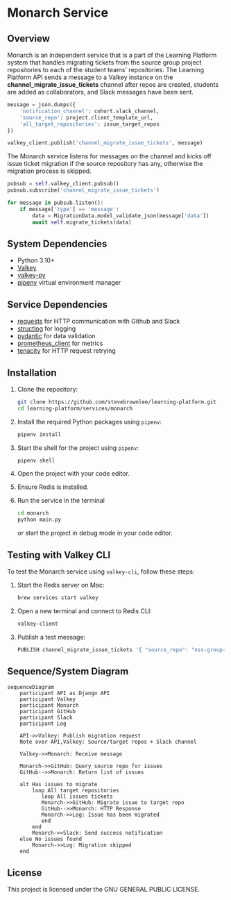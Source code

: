 # Monarch Service

## Overview

Monarch is an independent service that is a part of the Learning Platform system that handles migrating tickets from the source group project repositories to each of the student teams' repositories. The Learning Platform API sends a message to a Valkey instance on the **channel_migrate_issue_tickets** channel after repos are created, students are added as collaborators, and Slack messages have been sent.

```py
message = json.dumps({
    'notification_channel': cohort.slack_channel,
    'source_repo': project.client_template_url,
    'all_target_repositories': issue_target_repos
})

valkey_client.publish('channel_migrate_issue_tickets', message)
```

The Monarch service listens for messages on the channel and kicks off issue ticket migration if the source repository has any, otherwise the migration process is skipped.

```py
pubsub = self.valkey_client.pubsub()
pubsub.subscribe('channel_migrate_issue_tickets')

for message in pubsub.listen():
    if message['type'] == 'message':
        data = MigrationData.model_validate_json(message['data'])
        await self.migrate_tickets(data)
```

## System Dependencies

- Python 3.10+
- [Valkey](https://valkey.io/topics/installation/)
- [valkey-py](https://github.com/valkey-io/valkey-py)
- [pipenv](https://pipenv.pypa.io/en/latest/) virtual environment manager

## Service Dependencies

- [requests](https://docs.python-requests.org/en/latest/index.html) for HTTP communication with Github and Slack
- [structlog](https://www.structlog.org/en/stable/index.html) for logging
- [pydantic](https://docs.pydantic.dev/latest/) for data validation
- [prometheus_client](https://prometheus.github.io/client_python/getting-started/three-step-demo/) for metrics
- [tenacity](https://tenacity.readthedocs.io/en/latest/) for HTTP request retrying

## Installation
1. Clone the repository:
    ```sh
    git clone https://github.com/stevebrownlee/learning-platform.git
    cd learning-platform/services/monarch
    ```

2. Install the required Python packages using `pipenv`:
    ```sh
    pipenv install
    ```

3. Start the shell for the project using `pipenv`:
    ```sh
    pipenv shell
    ```
4. Open the project with your code editor.
5. Ensure Redis is installed.
6. Run the service in the terminal
    ```sh
    cd monarch
    python main.py
    ```
    or start the project in debug mode in your code editor.

## Testing with Valkey CLI

To test the Monarch service using `valkey-cli`, follow these steps:

1. Start the Redis server on Mac:
    ```sh
    brew services start valkey
    ```

2. Open a new terminal and connect to Redis CLI:
    ```sh
    valkey-client
    ```

3. Publish a test message:
    ```sh
    PUBLISH channel_migrate_issue_tickets '{ "source_repo": "nss-group-projects/cider-falls", "all_target_repositories": ["stevebrownlee/rare-test"], "notification_channel": "C06GHMZB3M3"}'
    ```

## Sequence/System Diagram

```mermaid
sequenceDiagram
    participant API as Django API
    participant Valkey
    participant Monarch
    participant GitHub
    participant Slack
    participant Log

    API->>Valkey: Publish migration request
    Note over API,Valkey: Source/target repos + Slack channel

    Valkey->>Monarch: Receive message

    Monarch->>GitHub: Query source repo for issues
    GitHub-->>Monarch: Return list of issues

    alt Has issues to migrate
        loop All target repositories
           loop All issues tickets
           Monarch->>GitHub: Migrate issue to target repo
           GitHub-->>Monarch: HTTP Response
           Monarch->>Log: Issue has been migrated
           end
        end
        Monarch->>Slack: Send success notification
    else No issues found
        Monarch->>Log: Migration skipped
    end
```

## License
This project is licensed under the GNU GENERAL PUBLIC LICENSE.

